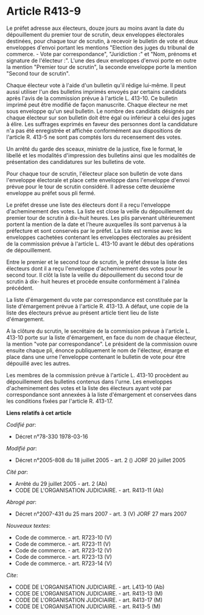 # Article R413-9

Le préfet adresse aux électeurs, douze jours au moins avant la date du dépouillement du premier tour de scrutin, deux
enveloppes électorales destinées, pour chaque tour de scrutin, à recevoir le bulletin de vote et deux enveloppes d'envoi
portant les mentions "Election des juges du tribunal de commerce. - Vote par correspondance", "Juridiction :" et "Nom,
prénoms et signature de l'électeur :". L'une des deux enveloppes d'envoi porte en outre la mention "Premier tour de scrutin",
la seconde enveloppe porte la mention "Second tour de scrutin".

Chaque électeur vote à l'aide d'un bulletin qu'il rédige lui-même. Il peut aussi utiliser l'un des bulletins imprimés envoyés
par certains candidats après l'avis de la commission prévue à l'article L. 413-10. Ce bulletin imprimé peut être modifié de
façon manuscrite. Chaque électeur ne met sous enveloppe qu'un seul bulletin. Le nombre des candidats désignés par chaque
électeur sur son bulletin doit être égal ou inférieur à celui des juges à élire. Les suffrages exprimés en faveur des
personnes dont la candidature n'a pas été enregistrée et affichée conformément aux dispositions de l'article R. 413-5 ne sont
pas comptés lors du recensement des votes.

Un arrêté du garde des sceaux, ministre de la justice, fixe le format, le libellé et les modalités d'impression des bulletins
ainsi que les modalités de présentation des candidatures sur les bulletins de vote.

Pour chaque tour de scrutin, l'électeur place son bulletin de vote dans l'enveloppe électorale et place cette enveloppe dans
l'enveloppe d'envoi prévue pour le tour de scrutin considéré. Il adresse cette deuxième enveloppe au préfet sous pli fermé.

Le préfet dresse une liste des électeurs dont il a reçu l'enveloppe d'acheminement des votes. La liste est close la veille du
dépouillement du premier tour de scrutin à dix-huit heures. Les plis parvenant ultérieurement portent la mention de la date
et l'heure auxquelles ils sont parvenus à la préfecture et sont conservés par le préfet. La liste est remise avec les
enveloppes cachetées contenant les enveloppes électorales au président de la commission prévue à l'article L. 413-10 avant le
début des opérations de dépouillement.

Entre le premier et le second tour de scrutin, le préfet dresse la liste des électeurs dont il a reçu l'enveloppe
d'acheminement des votes pour le second tour. Il clôt la liste la veille du dépouillement du second tour de scrutin à dix-
huit heures et procède ensuite conformément à l'alinéa précédent.

La liste d'émargement du vote par correspondance est constituée par la liste d'émargement prévue à l'article R. 413-13. A
défaut, une copie de la liste des électeurs prévue au présent article tient lieu de liste d'émargement.

A la clôture du scrutin, le secrétaire de la commission prévue à l'article L. 413-10 porte sur la liste d'émargement, en face
du nom de chaque électeur, la mention "vote par correspondance". Le président de la commission ouvre ensuite chaque pli,
énonce publiquement le nom de l'électeur, émarge et place dans une urne l'enveloppe contenant le bulletin de vote pour être
dépouillé avec les autres.

Les membres de la commission prévue à l'article L. 413-10 procèdent au dépouillement des bulletins contenus dans l'urne. Les
enveloppes d'acheminement des votes et la liste des électeurs ayant voté par correspondance sont annexées à la liste
d'émargement et conservées dans les conditions fixées par l'article R. 413-17.

**Liens relatifs à cet article**

_Codifié par_:

  - Décret n°78-330 1978-03-16

_Modifié par_:

  - Décret n°2005-808 du 18 juillet 2005 - art. 2 () JORF 20 juillet 2005

_Cité par_:

  - Arrêté du 29 juillet 2005 - art. 2 (Ab)
  - CODE DE L'ORGANISATION JUDICIAIRE. - art. R413-11 (Ab)

_Abrogé par_:

  - Décret n°2007-431 du 25 mars 2007 - art. 3 (V) JORF 27 mars 2007

_Nouveaux textes_:

  - Code de commerce. - art. R723-10 (V)
  - Code de commerce. - art. R723-11 (V)
  - Code de commerce. - art. R723-12 (V)
  - Code de commerce. - art. R723-13 (V)
  - Code de commerce. - art. R723-14 (V)

_Cite_:

  - CODE DE L'ORGANISATION JUDICIAIRE. - art. L413-10 (Ab)
  - CODE DE L'ORGANISATION JUDICIAIRE. - art. R413-13 (M)
  - CODE DE L'ORGANISATION JUDICIAIRE. - art. R413-17 (M)
  - CODE DE L'ORGANISATION JUDICIAIRE. - art. R413-5 (M)
